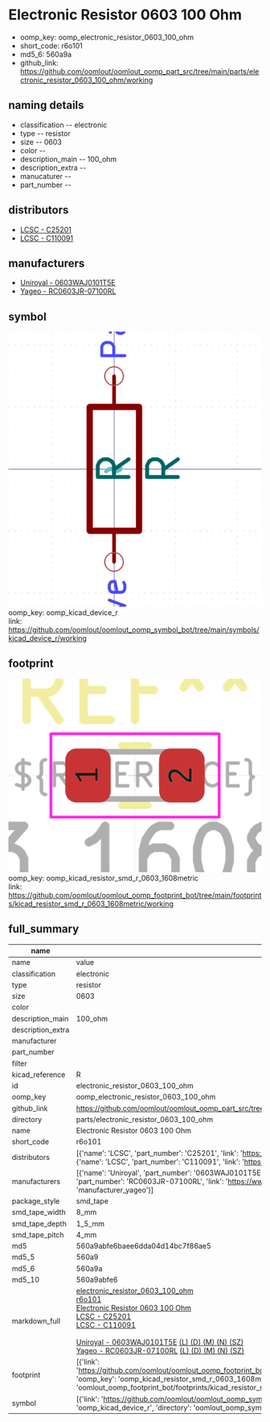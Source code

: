 # Electronic Resistor 0603 100 Ohm

  
* oomp_key: oomp_electronic_resistor_0603_100_ohm 
* short_code: r6o101
* md5_6: 560a9a  
* github_link: https://github.com/oomlout/oomlout_oomp_part_src/tree/main/parts/electronic_resistor_0603_100_ohm/working  
## naming details
* classification -- electronic
* type -- resistor
* size -- 0603
* color -- 
* description_main -- 100_ohm
* description_extra -- 
* manucaturer -- 
* part_number -- 

## distributors
* [LCSC - C25201](https://lcsc.com/product-detail/C25201.html)  
* [LCSC - C110091](https://lcsc.com/product-detail/C110091.html)  

## manufacturers
* [Uniroyal - 0603WAJ0101T5E]()  
* [Yageo - RC0603JR-07100RL](https://www.yageo.com/en/Chart/Download/pdf/RC0603JR-07100RL)  

## symbol

![](symbol/0/working/working_600.png)  
oomp_key: oomp_kicad_device_r  
link: https://github.com/oomlout/oomlout_oomp_symbol_bot/tree/main/symbols/kicad_device_r/working  

## footprint

![](footprint/0/working/working_600.png)  
oomp_key: oomp_kicad_resistor_smd_r_0603_1608metric  
link: https://github.com/oomlout/oomlout_oomp_footprint_bot/tree/main/footprints/kicad_resistor_smd_r_0603_1608metric/working  

## full_summary
| name | value | 
| --- | --- | 
| name | value | 
| classification | electronic | 
| type | resistor | 
| size | 0603 | 
| color |  | 
| description_main | 100_ohm | 
| description_extra |  | 
| manufacturer |  | 
| part_number |  | 
| filter |  | 
| kicad_reference | R | 
| id | electronic_resistor_0603_100_ohm | 
| oomp_key | oomp_electronic_resistor_0603_100_ohm | 
| github_link | https://github.com/oomlout/oomlout_oomp_part_src/tree/main/parts/electronic_resistor_0603_100_ohm/working | 
| directory | parts/electronic_resistor_0603_100_ohm | 
| name | Electronic Resistor 0603 100 Ohm | 
| short_code | r6o101 | 
| distributors | [{'name': 'LCSC', 'part_number': 'C25201', 'link': 'https://lcsc.com/product-detail/C25201.html', 'id': 'distributor_lcsc'}, {'name': 'LCSC', 'part_number': 'C110091', 'link': 'https://lcsc.com/product-detail/C110091.html', 'id': 'distributor_lcsc'}] | 
| manufacturers | [{'name': 'Uniroyal', 'part_number': '0603WAJ0101T5E', 'link': '', 'id': 'manufacturer_uniroyal'}, {'name': 'Yageo', 'part_number': 'RC0603JR-07100RL', 'link': 'https://www.yageo.com/en/Chart/Download/pdf/RC0603JR-07100RL', 'id': 'manufacturer_yageo'}] | 
| package_style | smd_tape | 
| smd_tape_width | 8_mm | 
| smd_tape_depth | 1_5_mm | 
| smd_tape_pitch | 4_mm | 
| md5 | 560a9abfe6baee6dda04d14bc7f86ae5 | 
| md5_5 | 560a9 | 
| md5_6 | 560a9a | 
| md5_10 | 560a9abfe6 | 
| markdown_full | [electronic_resistor_0603_100_ohm](https://github.com/oomlout/oomlout_oomp_part_src/tree/main/parts/electronic_resistor_0603_100_ohm/working)<br>[r6o101](https://github.com/oomlout/oomlout_oomp_part_src/tree/main/parts/electronic_resistor_0603_100_ohm/working)<br>[Electronic Resistor 0603 100 Ohm](https://github.com/oomlout/oomlout_oomp_part_src/tree/main/parts/electronic_resistor_0603_100_ohm/working)<br>[LCSC - C25201<br>](https://lcsc.com/product-detail/C25201.html)[LCSC - C110091<br>](https://lcsc.com/product-detail/C110091.html)<br>[Uniroyal - 0603WAJ0101T5E]() [(L)  ](https://www.lcsc.com/search?q=0603WAJ0101T5E)[(D)  ](https://www.digikey.com/en/products?,keywords=0603WAJ0101T5E)[(M)  ](https://www.mouser.com/Search/Refine?Keyword=0603WAJ0101T5E)[(N)  ](https://www.newark.com/search?st=0603WAJ0101T5E)[(SZ)  ](https://so.szlcsc.com/global.html?k=0603WAJ0101T5E)<br>[Yageo - RC0603JR-07100RL](https://www.yageo.com/en/Chart/Download/pdf/RC0603JR-07100RL) [(L)  ](https://www.lcsc.com/search?q=RC0603JR-07100RL)[(D)  ](https://www.digikey.com/en/products?,keywords=RC0603JR-07100RL)[(M)  ](https://www.mouser.com/Search/Refine?Keyword=RC0603JR-07100RL)[(N)  ](https://www.newark.com/search?st=RC0603JR-07100RL)[(SZ)  ](https://so.szlcsc.com/global.html?k=RC0603JR-07100RL)<br> | 
| footprint | [{'link': 'https://github.com/oomlout/oomlout_oomp_footprint_bot/tree/main/foootprntss/kicad_resistor_smd_r_0603_1608metric', 'oomp_key': 'oomp_kicad_resistor_smd_r_0603_1608metric', 'directory': 'oomlout_oomp_footprint_bot/footprints/kicad_resistor_smd_r_0603_1608metric//working/working.kicad_mod'}] | 
| symbol | [{'link': 'https://github.com/oomlout/oomlout_oomp_symbol_bot/tree/main/symbols/kicad_device_r', 'oomp_key': 'oomp_kicad_device_r', 'directory': 'oomlout_oomp_symbol_bot/symbols/kicad_device_r//working/working.kicad_sym'}] | 
